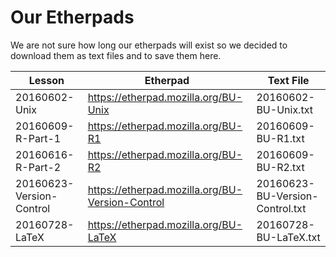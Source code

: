# Our Etherpads 

We are not sure how long our etherpads will exist so we decided to download them as text files and to save them here. 

| Lesson | Etherpad | Text File | 
| ------ | -------- | --------- | 
| 20160602-Unix | https://etherpad.mozilla.org/BU-Unix | 20160602-BU-Unix.txt | 
| 20160609-R-Part-1 | https://etherpad.mozilla.org/BU-R1 | 20160609-BU-R1.txt |
| 20160616-R-Part-2 | https://etherpad.mozilla.org/BU-R2| 20160609-BU-R2.txt |
| 20160623-Version-Control | https://etherpad.mozilla.org/BU-Version-Control | 20160623-BU-Version-Control.txt | 
| 20160728-LaTeX | https://etherpad.mozilla.org/BU-LaTeX | 20160728-BU-LaTeX.txt |
